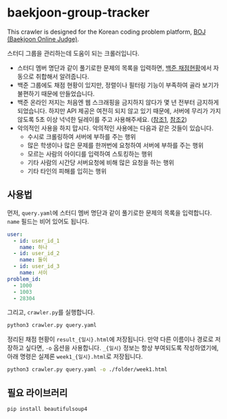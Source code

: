 # baekjoon-group-tracker

This crawler is designed for the Korean coding problem platform, [BOJ (Baekjoon Online Judge)](https://www.acmicpc.net/).

스터디 그룹을 관리하는데 도움이 되는 크롤러입니다.

- 스터디 멤버 명단과 같이 풀기로한 문제의 목록을 입력하면, [백준 채점현황](https://www.acmicpc.net/status)에서 자동으로 취합해서 알려줍니다.
- 백준 그룹에도 채점 현황이 있지만, 정렬이나 필터링 기능이 부족하여 골라 보기가 불편하기 때문에 만들었습니다.
- 백준 온라인 저지는 처음엔 웹 스크래핑을 금지하지 않다가 몇 년 전부터 금지하게 되었습니다. 하지만 API 제공은 여전히 되지 않고 있기 때문에, 서버에 무리가 가지 않도록 5초 이상 넉넉한 딜레이를 주고 사용해주세요. ([참조1](https://www.acmicpc.net/board/view/2308), [참조2](https://help.acmicpc.net/rule))
- 악의적인 사용을 하지 맙시다. 악의적인 사용에는 다음과 같은 것들이 있습니다.
  - 수시로 크롤링하여 서버에 부하를 주는 행위
  - 많은 학생이나 많은 문제를 한꺼번에 요청하여 서버에 부하를 주는 행위
  - 모르는 사람의 아이디를 입력하여 스토킹하는 행위
  - 기타 사람의 시간당 서버요청에 비해 많은 요청을 하는 행위
  - 기타 타인의 피해를 입히는 행위

## 사용법

먼저, `query.yaml`에 스터디 멤버 명단과 같이 풀기로한 문제의 목록을 입력합니다. `name` 필드는 비어 있어도 됩니다.

```yaml
user:
  - id: user_id_1
    name: 하나
  - id: user_id_2
    name: 둘이
  - id: user_id_3
    name: 서이
problem_id:
  - 1000
  - 1003
  - 28304
```

그리고, `crawler.py`를 실행합니다.

```sh
python3 crawler.py query.yaml
```

정리된 채점 현황이 `result_{일시}.html`에 저장됩니다.
만약 다른 이름이나 경로로 저장하고 싶다면, `-o` 옵션을 사용합니다.
`_{일시}` 정보는 항상 부여되도록 작성하였기에, 아래 명령은 실제론 `week1_{일시}.html`로 저장됩니다.

```sh
python3 crawler.py query.yaml -o ./folder/week1.html
```

## 필요 라이브러리

```sh
pip install beautifulsoup4
```
